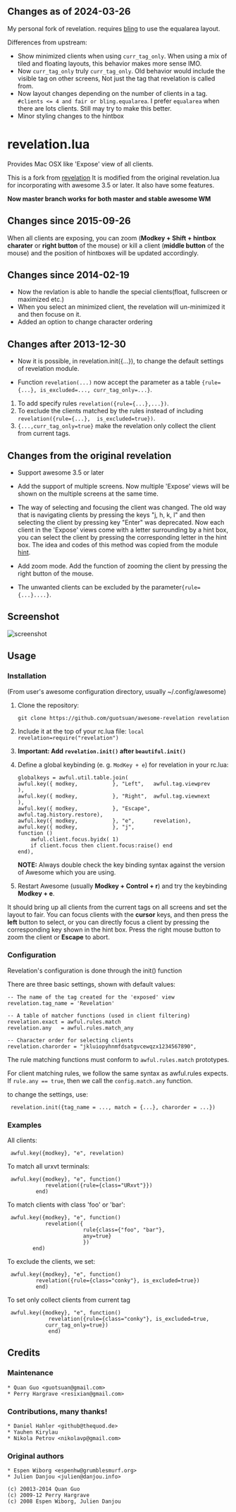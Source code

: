 ## Changes as of 2024-03-26

My personal fork of revelation. requires [bling](https://blingcorp.github.io/bling/#/layouts/layout) to use the equalarea layout. 

Differences from upstream:
- Show minimized clients when using `curr_tag_only`. When using a mix of tiled and floating layouts, this behavior makes more sense IMO.
- Now `curr_tag_only` truly `curr_tag_only`. Old behavior would include the visible tag on other screens, Not just the tag that revelation is called from.
- Now layout changes depending on the number of clients in a tag. `#clients <= 4 and fair or bling.equalarea`. I prefer `equalarea` when there are lots clients. Still may try to make this better.
- Minor styling changes to the hintbox


# revelation.lua

Provides Mac OSX like 'Expose' view of all clients. 

This is a fork from [revelation](https://github.com/bioe007/awesome-revelation)
It is modified from the original revelation.lua for incorporating with awesome 3.5 or later. 
It also have some features.  


**Now master branch works for both master and stable awesome WM**

## Changes since 2015-09-26
When all clients are exposing, you can zoom (__Modkey + Shift + hintbox charater__ or __right button__ of the mouse)
or kill a client (__middle button__ of the mouse) and the position of hintboxes will be updated accordingly.

## Changes since 2014-02-19
* Now the revlation is able to handle the special clients(float, fullscreen or maximized etc.)
* When you select an minimized client, the revelation will un-minimized it and then focuse on it.
* Added an option to change character ordering

## Changes after 2013-12-30
* Now it is possible, in revelation.init({...}), to change the default settings of 
  revelation module.

* Function `revelation(...)` now accept the parameter as a table `{rule={...}, is_excluded=...,
curr_tag_only=...}`. 

1. To add specify rules `revelation({rule={...},...})`.
2. To exclude the clients matched by the rules instead of including `revelation({rule={...}, 
is_excluded=true})`.
3. `{...,curr_tag_only=true}` make the revelation only collect the client from current
  tags.


## Changes from the original revelation
* Support awesome 3.5 or later 

* Add the support of multiple screens. Now multiple 'Expose' views will be shown 
  on the multiple screens at the same time.

* The way of selecting and focusing the client was changed. The old way that is
  navigating clients by pressing the keys "j, h, k, l"  and then selecting the
  client by pressing key "Enter" was deprecated. Now each client in the 'Expose'
  views come with a letter surrounding by a hint box, you can select the client
  by pressing the corresponding letter in the hint box.  The idea and codes of this method
  was copied from the module [hint](https://github.com/zackpete/hints). 
  
* Add zoom mode. Add the function of zooming the client by pressing the right
  button of the mouse.

* The unwanted clients can be excluded by the parameter`{rule={...}....}`. 

## Screenshot

![screenshot](./screenshot.png)


## Usage

### Installation
 (From user's awesome configuration directory, usually ~/.config/awesome)

 1. Clone the repository:

        git clone https://github.com/guotsuan/awesome-revelation revelation

 2. Include it at the top of your rc.lua file:
    `local revelation=require("revelation")`

 3. **Important: Add `revelation.init()` after `beautiful.init()`**

 3. Define a global keybinding (e. g. `ModKey + e`) for revelation in your rc.lua:

        globalkeys = awful.util.table.join(
        awful.key({ modkey,           }, "Left",   awful.tag.viewprev       ), 
        awful.key({ modkey,           }, "Right",  awful.tag.viewnext       ),
        awful.key({ modkey,           }, "Escape", awful.tag.history.restore),
        awful.key({ modkey,           }, "e",      revelation),
        awful.key({ modkey,           }, "j",
        function ()
            awful.client.focus.byidx( 1)
            if client.focus then client.focus:raise() end
        end),

    **NOTE:** Always double check the key binding syntax against the version of
    Awesome which you are using.

 4. Restart Awesome (usually __Modkey + Control + r__) and try the keybinding __Modkey + e__.

 It should bring up all clients from the current tags on all screens and set the layout to fair.
 You can focus clients with the __cursor__ keys, and then press the __left__ button to select,
 or you can directly focus a client by pressing the corresponding key shown in the hint box.
 Press the right mouse button to zoom the client or __Escape__ to abort.

### Configuration
 Revelation's configuration is done through the init() function
 
 There are three basic settings, shown with default values:

    -- The name of the tag created for the 'exposed' view
    revelation.tag_name = 'Revelation'

    -- A table of matcher functions (used in client filtering)
    revelation.exact = awful.rules.match
    revelation.any   = awful.rules.match_any

    -- Character order for selecting clients
    revelation.charorder = "jkluiopyhnmfdsatgvcewqzx1234567890",

 The rule matching functions must conform to `awful.rules.match` prototypes.

 For client matching rules, we follow the same syntax as awful.rules expects.
 If `rule.any == true`, then we call the `config.match.any` function.

to change the settings, use:

     revelation.init({tag_name = ..., match = {...}, charorder = ...})


### Examples
 All clients:

     awful.key({modkey}, "e", revelation)

 To match all urxvt terminals:

     awful.key({modkey}, "e", function()
                revelation({rule={class="URxvt"}})
             end)
 To match clients with class 'foo' or 'bar':

     awful.key({modkey}, "e", function()
                revelation({
                            rule{class={"foo", "bar"},
                            any=true}
                            })
            end)

 To exclude the clients,  we set:

     awful.key({modkey}, "e", function()
             revelation({rule={class="conky"}, is_excluded=true})
             end)

 To set only collect clients from current tag

     awful.key({modkey}, "e", function()
                 revelation({rule={class="conky"}, is_excluded=true, 
                curr_tag_only=true})
                 end)

## Credits

### Maintenance
    * Quan Guo <guotsuan@gmail.com>
    * Perry Hargrave <resixian@gmail.com>

### Contributions, many thanks!
    * Daniel Hahler <github@thequod.de>
    * Yauhen Kirylau
    * Nikola Petrov <nikolavp@gmail.com>

### Original authors
    * Espen Wiborg <espenhw@grumblesmurf.org>
    * Julien Danjou <julien@danjou.info>

    (c) 20013-2014 Quan Guo
    (c) 2009-12 Perry Hargrave
    (c) 2008 Espen Wiborg, Julien Danjou
